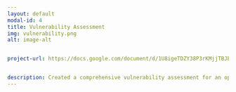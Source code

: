 ```yaml
---
layout: default
modal-id: 4
title: Vulnerability Assessment
img: vulnerability.png
alt: image-alt


project-url: https://docs.google.com/document/d/1U8igeTDZY38P3rKMjjTBJBeG38lV1lU22wlZkWsLPrM/edit?usp=sharing


description: Created a comprehensive vulnerability assessment for an open public database server, analyzing risk factors and proposing security enhancements in line with NIST SP 800-30 to mitigate potential threats and safeguard business operations.
---
```

